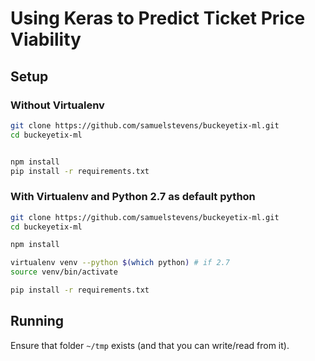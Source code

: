 # Using Keras to Predict Ticket Price Viability

## Setup

### Without Virtualenv

```bash
git clone https://github.com/samuelstevens/buckeyetix-ml.git
cd buckeyetix-ml


npm install
pip install -r requirements.txt
```

### With Virtualenv and Python 2.7 as default python

```bash
git clone https://github.com/samuelstevens/buckeyetix-ml.git
cd buckeyetix-ml

npm install

virtualenv venv --python $(which python) # if 2.7
source venv/bin/activate

pip install -r requirements.txt
```

## Running

Ensure that folder `~/tmp` exists (and that you can write/read from it).
